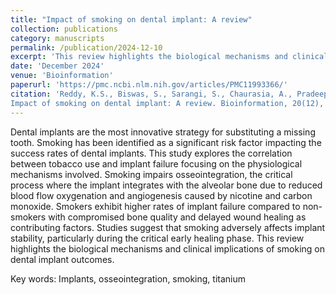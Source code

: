 ```yaml
---
title: "Impact of smoking on dental implant: A review"
collection: publications
category: manuscripts
permalink: /publication/2024-12-10
excerpt: 'This review highlights the biological mechanisms and clinical implications of smoking on dental implant outcomes.'
date: 'December 2024'
venue: 'Bioinformation'
paperurl: 'https://pmc.ncbi.nlm.nih.gov/articles/PMC11993366/'
citation: 'Reddy, K.S., Biswas, S., Sarangi, S., Chaurasia, A., Pradeep, M., Reddy, A.T.J. and Kashwani, R., 2024. 
Impact of smoking on dental implant: A review. Bioinformation, 20(12), pp.1750-1753.'
---
```


Dental implants are the most innovative strategy for substituting a missing tooth. Smoking has been identified as a significant risk factor impacting the success rates of dental implants. This study explores the correlation between tobacco use and implant failure focusing on the physiological mechanisms involved. Smoking impairs osseointegration, the critical process where the implant integrates with the alveolar bone due to reduced blood flow oxygenation and angiogenesis caused by nicotine and carbon monoxide. Smokers exhibit higher rates of implant failure compared to non-smokers with compromised bone quality and delayed wound healing as contributing factors. Studies suggest that smoking adversely affects implant stability, particularly during the critical early healing phase. This review highlights the biological mechanisms and clinical implications of smoking on dental implant outcomes.


Key words:  Implants, osseointegration, smoking, titanium
